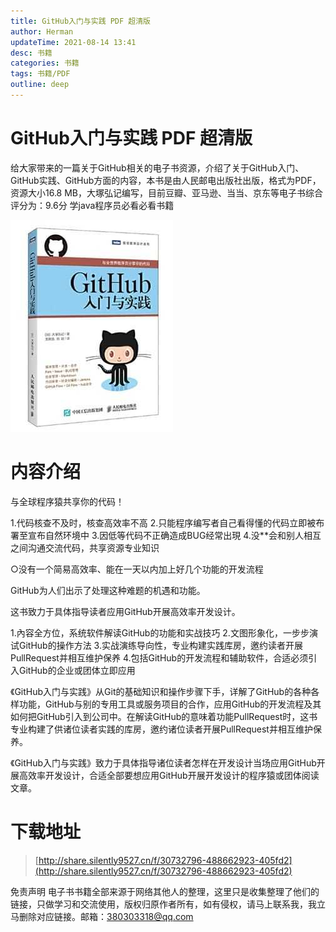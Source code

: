 ```yaml
---
title: GitHub入门与实践 PDF 超清版
author: Herman
updateTime: 2021-08-14 13:41
desc: 书籍
categories: 书籍
tags: 书籍/PDF
outline: deep
---
```


# GitHub入门与实践 PDF 超清版

给大家带来的一篇关于GitHub相关的电子书资源，介绍了关于GitHub入门、GitHub实践、GitHub方面的内容，本书是由人民邮电出版社出版，格式为PDF，资源大小16.8 MB，大塚弘记编写，目前豆瓣、亚马逊、当当、京东等电子书综合评分为：9.6分
学java程序员必看必看书籍

![](https://raw.githubusercontent.com/silently9527/images/main/008i3skNgy1gu4yvimblzj607809f3yh02.jpg)

# 内容介绍
与全球程序猿共享你的代码！

1.代码核查不及时，核查高效率不高
2.只能程序编写者自己看得懂的代码立即被布署至宣布自然环境中
3.因低等代码不正确造成BUG经常出現
4.没**会和别人相互之间沟通交流代码，共享资源专业知识

○没有一个简易高效率、能在一天以内加上好几个功能的开发流程

GitHub为人们出示了处理这种难题的机遇和功能。

这书致力于具体指导读者应用GitHub开展高效率开发设计。

1.內容全方位，系统软件解读GitHub的功能和实战技巧
2.文图形象化，一步步演试GitHub的操作方法
3.实战演练导向性，专业构建实践库房，邀约读者开展PullRequest并相互维护保养
4.包括GitHub的开发流程和辅助软件，合适必须引入GitHub的企业或团体立即应用

《GitHub入门与实践》从Git的基础知识和操作步骤下手，详解了GitHub的各种各样功能，GitHub与别的专用工具或服务项目的合作，应用GitHub的开发流程及其如何把GitHub引入到公司中。在解读GitHub的意味着功能PullRequest时，这书专业构建了供诸位读者实践的库房，邀约诸位读者开展PullRequest并相互维护保养。

《GitHub入门与实践》致力于具体指导诸位读者怎样在开发设计当场应用GitHub开展高效率开发设计，合适全部要想应用GitHub开展开发设计的程序猿或团体阅读文章。




# 下载地址
> [http://share.silently9527.cn/f/30732796-488662923-405fd2](http://share.silently9527.cn/f/30732796-488662923-405fd2)

免责声明
电子书书籍全部来源于网络其他人的整理，这里只是收集整理了他们的链接，只做学习和交流使用，版权归原作者所有，如有侵权，请马上联系我，我立马删除对应链接。邮箱：380303318@qq.com

